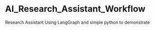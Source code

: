 # AI_Research_Assistant_Workflow
Research Assistant Using LangGraph and simple python to demonstrate 
